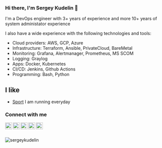 ### Hi there, I'm Sergey Kudelin 👋

I'm a DevOps engineer with 3+ years of experience and more 10+ years of system administator experience 

I also have a wide experience with the following technologies and tools:
- Cloud providers: AWS, GCP, Azure
- Infrastructure: Terraform, Ansible, PrivateCloud, BareMetal
- Monitoring: Grafana, Alertmanager, Prometheus, MS SCOM
- Logging: Graylog
- Apps: Docker, Kubernetes
- CI/CD: Jenkins, Github Actions
- Programming: Bash, Python

## I like

- [Sport](http://strava.com/athletes/40784552) I am running everyday

### Connect with me

<a href="https://www.linkedin.com/in/sergey-kudelin-329575aa/">
  <img align="left" alt="My LinkedIN" width="22px" src="https://raw.githubusercontent.com/peterthehan/peterthehan/master/assets/linkedin.svg" />
</a>
<a href="https://medium.com/@sergey.kudelin">
  <img align="left" alt="My medium profile" width="22px" src="https://camo.githubusercontent.com/a583b5ce3b463c784cb87592b3da7b9b9d014d7a16adfff04b91cb1452ae4ca2/68747470733a2f2f6564656e742e6769746875622e696f2f537570657254696e7949636f6e732f696d616765732f7376672f6d656469756d2e737667" />
</a>
<a href="https://t.me/SergeyKudelin">
  <img align="left" alt="My telegram" width="22px" src="https://camo.githubusercontent.com/f4b401dd7cd9b7840fd31acafd49e151a80e4c9600bf219934461b96dd98e013/68747470733a2f2f6564656e742e6769746875622e696f2f537570657254696e7949636f6e732f696d616765732f7376672f74656c656772616d2e737667" />
</a>
</a>
<a href="ttps://twitter.com/kudelin_sergey">
  <img align="left" alt="My twitter" width="22px" src="https://camo.githubusercontent.com/f4b401dd7cd9b7840fd31acafd49e151a80e4c9600bf219934461b96dd98e013/68747470733a2f2f6564656e742e6769746875622e696f2f537570657254696e7949636f6e732f696d616765732f7376672f74656c656772616d2e737667" />
</a>
</a>
<a href="https://www.youtube.com/c/СергейКуделин">
  <img align="left" alt="My youtube" width="22px" src="https://camo.githubusercontent.com/f4b401dd7cd9b7840fd31acafd49e151a80e4c9600bf219934461b96dd98e013/68747470733a2f2f6564656e742e6769746875622e696f2f537570657254696e7949636f6e732f696d616765732f7376672f74656c656772616d2e737667" />
</a>
<br><br>

<p>&nbsp;<img align="left" src="https://github-readme-stats.vercel.app/api?username=sergeykudelin&show_icons=true&hide_title=true" alt="sergeykudelin" /></p>
